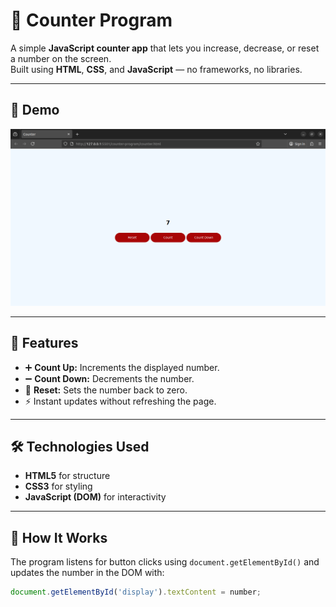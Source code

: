 # 🔢 Counter Program

A simple **JavaScript counter app** that lets you increase, decrease, or reset a number on the screen.  
Built using **HTML**, **CSS**, and **JavaScript** — no frameworks, no libraries.

---

## 🚀 Demo

![Counter Screenshot](./screenshot.png)

---

## 🧩 Features
- ➕ **Count Up:** Increments the displayed number.
- ➖ **Count Down:** Decrements the number.
- 🔁 **Reset:** Sets the number back to zero.
- ⚡ Instant updates without refreshing the page.

---

## 🛠️ Technologies Used
- **HTML5** for structure  
- **CSS3** for styling  
- **JavaScript (DOM)** for interactivity

---

## 🧠 How It Works
The program listens for button clicks using `document.getElementById()` and updates the number in the DOM with:
```js
document.getElementById('display').textContent = number;
